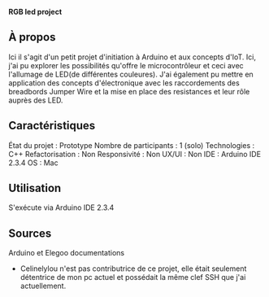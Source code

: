 **RGB led project**

## À propos
Ici il s'agit d'un petit projet d'initiation à Arduino et aux concepts d'IoT. Ici, j'ai pu explorer les possibilités qu'offre le microcontrôleur et ceci avec l'allumage 
de LED(de différentes couleures). J'ai également pu mettre en application des concepts d'électronique avec les raccordements des breadbords Jumper Wire et 
la mise en place des resistances et leur rôle auprès des LED.

## Caractéristiques
État du projet : Prototype 
Nombre de participants : 1 (solo)
Technologies : C++
Refactorisation : Non
Responsivité : Non
UX/UI : Non
IDE : Arduino IDE 2.3.4
OS : Mac 

## Utilisation
S'exécute via Arduino IDE 2.3.4

## Sources
Arduino et Elegoo documentations
* Celinelylou n'est pas contributrice de ce projet, elle était seulement détentrice de mon pc actuel et possédait la même clef SSH que j'ai actuellement. 
